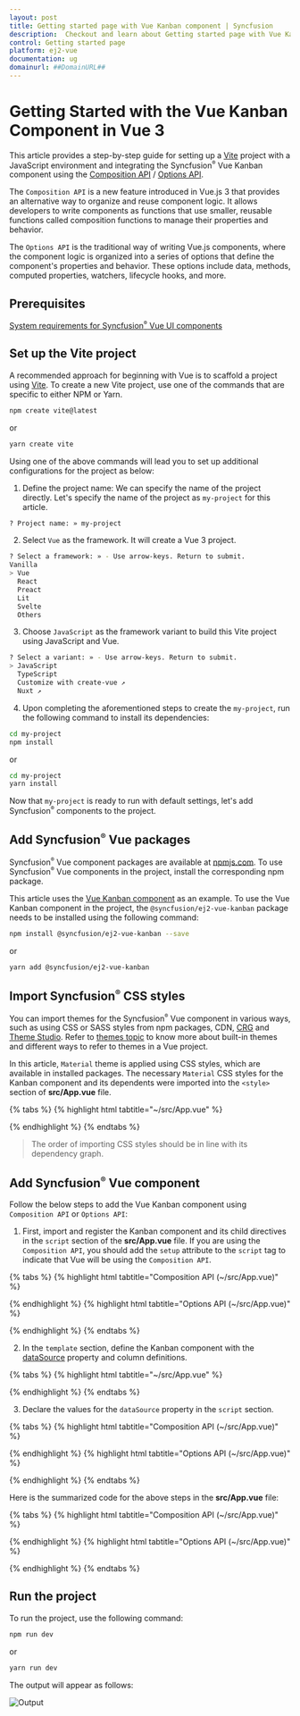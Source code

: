 ```yaml
---
layout: post
title: Getting started page with Vue Kanban component | Syncfusion
description:  Checkout and learn about Getting started page with Vue Kanban component of Syncfusion Essential JS 2 and more details.
control: Getting started page 
platform: ej2-vue
documentation: ug
domainurl: ##DomainURL##
---
```


# Getting Started with the Vue Kanban Component in Vue 3

This article provides a step-by-step guide for setting up a [Vite](https://vitejs.dev/) project with a JavaScript environment and integrating the Syncfusion<sup style="font-size:70%">&reg;</sup> Vue Kanban component using the [Composition API](https://vuejs.org/guide/introduction.html#composition-api) / [Options API](https://vuejs.org/guide/introduction.html#options-api).

The `Composition API` is a new feature introduced in Vue.js 3 that provides an alternative way to organize and reuse component logic. It allows developers to write components as functions that use smaller, reusable functions called composition functions to manage their properties and behavior.

The `Options API` is the traditional way of writing Vue.js components, where the component logic is organized into a series of options that define the component's properties and behavior. These options include data, methods, computed properties, watchers, lifecycle hooks, and more.

## Prerequisites

[System requirements for Syncfusion<sup style="font-size:70%">&reg;</sup> Vue UI components](https://ej2.syncfusion.com/vue/documentation/system-requirements/)

## Set up the Vite project

A recommended approach for beginning with Vue is to scaffold a project using [Vite](https://vitejs.dev/). To create a new Vite project, use one of the commands that are specific to either NPM or Yarn.

```bash
npm create vite@latest
```

or

```bash
yarn create vite
```

Using one of the above commands will lead you to set up additional configurations for the project as below:

1. Define the project name: We can specify the name of the project directly. Let's specify the name of the project as `my-project` for this article.

```bash
? Project name: » my-project
```

2. Select `Vue` as the framework. It will create a Vue 3 project.

```bash
? Select a framework: » - Use arrow-keys. Return to submit.
Vanilla
> Vue
  React
  Preact
  Lit
  Svelte
  Others
```

3. Choose `JavaScript` as the framework variant to build this Vite project using JavaScript and Vue.

```bash
? Select a variant: » - Use arrow-keys. Return to submit.
> JavaScript
  TypeScript
  Customize with create-vue ↗
  Nuxt ↗
```

4. Upon completing the aforementioned steps to create the `my-project`, run the following command to install its dependencies:

```bash
cd my-project
npm install
```

or

```bash
cd my-project
yarn install
```

Now that `my-project` is ready to run with default settings, let's add Syncfusion<sup style="font-size:70%">&reg;</sup> components to the project.

## Add Syncfusion<sup style="font-size:70%">&reg;</sup> Vue packages

Syncfusion<sup style="font-size:70%">&reg;</sup> Vue component packages are available at [npmjs.com](https://www.npmjs.com/search?q=ej2-vue). To use Syncfusion<sup style="font-size:70%">&reg;</sup> Vue components in the project, install the corresponding npm package.

This article uses the [Vue Kanban component](https://www.syncfusion.com/vue-components/vue-kanban) as an example. To use the Vue Kanban component in the project, the `@syncfusion/ej2-vue-kanban` package needs to be installed using the following command:

```bash
npm install @syncfusion/ej2-vue-kanban --save
```

or

```bash
yarn add @syncfusion/ej2-vue-kanban
```

## Import Syncfusion<sup style="font-size:70%">&reg;</sup> CSS styles

You can import themes for the Syncfusion<sup style="font-size:70%">&reg;</sup> Vue component in various ways, such as using CSS or SASS styles from npm packages, CDN, [CRG](https://ej2.syncfusion.com/javascript/documentation/common/custom-resource-generator/) and [Theme Studio](https://ej2.syncfusion.com/vue/documentation/appearance/theme-studio/). Refer to [themes topic](https://ej2.syncfusion.com/vue/documentation/appearance/theme/) to know more about built-in themes and different ways to refer to themes in a Vue project.

In this article, `Material` theme is applied using CSS styles, which are available in installed packages. The necessary `Material` CSS styles for the Kanban component and its dependents were imported into the `<style>` section of **src/App.vue** file.

{% tabs %}
{% highlight html tabtitle="~/src/App.vue" %}

<style>
  @import '../node_modules/@syncfusion/ej2-base/styles/material.css';
  @import '../node_modules/@syncfusion/ej2-buttons/styles/material.css';
  @import '../node_modules/@syncfusion/ej2-layouts/styles/material.css';
  @import '../node_modules/@syncfusion/ej2-dropdowns/styles/material.css';
  @import '../node_modules/@syncfusion/ej2-inputs/styles/material.css';
  @import '../node_modules/@syncfusion/ej2-navigations/styles/material.css';
  @import '../node_modules/@syncfusion/ej2-popups/styles/material.css';
  @import '../node_modules/@syncfusion/ej2-vue-kanban/styles/material.css';
</style>

{% endhighlight %}
{% endtabs %}

> The order of importing CSS styles should be in line with its dependency graph.

## Add Syncfusion<sup style="font-size:70%">&reg;</sup> Vue component

Follow the below steps to add the Vue Kanban component using `Composition API` or `Options API`:

1. First, import and register the Kanban component and its child directives in the `script` section of the **src/App.vue** file. If you are using the `Composition API`, you should add the `setup` attribute to the `script` tag to indicate that Vue will be using the `Composition API`.

{% tabs %}
{% highlight html tabtitle="Composition API (~/src/App.vue)" %}

<script setup>
  import {KanbanComponent as EjsKanban,ColumnsDirective as EColumns,ColumnDirective as EColumn} from '@syncfusion/ej2-vue-kanban';
</script>

{% endhighlight %}
{% highlight html tabtitle="Options API (~/src/App.vue)" %}

<script>
  import { KanbanComponent, ColumnsDirective, ColumnDirective } from "@syncfusion/ej2-vue-kanban";
  //Component registration
  components: {
      "ejs-kanban": KanbanComponent,
      "e-columns": ColumnsDirective,
      "e-column": ColumnDirective,
  }
</script>

{% endhighlight %}
{% endtabs %}
   
2. In the `template` section, define the Kanban component with the [dataSource](https://ej2.syncfusion.com/vue/documentation/api/Kanban#datasource) property and column definitions.

{% tabs %}
{% highlight html tabtitle="~/src/App.vue" %}

<template>
      <ejs-kanban :dataSource='data'>
          <e-columns>
            <e-column headerText="To Do" keyField="Open"></e-column>
            <e-column headerText="In Progress" keyField="InProgress"></e-column>
            <e-column headerText="Testing" keyField="Testing"></e-column>
            <e-column headerText="Done" keyField="Close"></e-column>
          </e-columns>
      </ejs-kanban>
</template>

{% endhighlight %}
{% endtabs %}

3. Declare the values for the `dataSource` property in the `script` section.

{% tabs %}
{% highlight html tabtitle="Composition API (~/src/App.vue)" %}

<script setup>
const data = [
  {
    Id: 1,
    Status: 'Open',
    Summary: 'Analyze the new requirements gathered from the customer.',
    Assignee: 'Andrew Fuller'
  },
  {
    Id: 2,
    Status: 'InProgress',
    Summary: 'Improve application performance',
    Assignee: 'Andrew Fuller'
  },
  {
    Id: 3,
    Status: 'Close',
    Summary: 'Arrange a web meeting with the customer to get new requirements.',
    Assignee: 'Janet Leverling'
  }]
</script>

{% endhighlight %}
{% highlight html tabtitle="Options API (~/src/App.vue)" %}

<script>
data: function() {
  return {
    data: [
    {
      Id: 1,
      Status: 'Open',
      Summary: 'Analyze the new requirements gathered from the customer.',
      Assignee: 'Andrew Fuller'
    },
  {
      Id: 2,
      Status: 'InProgress',
      Summary: 'Improve application performance',
      Assignee: 'Andrew Fuller'
    },
    {
      Id: 3,
      Status: 'Close',
      Summary: 'Arrange a web meeting with the customer to get new requirements.',
      Assignee: 'Janet Leverling'
    }]
  }
}
</script>

{% endhighlight %}
{% endtabs %}

Here is the summarized code for the above steps in the **src/App.vue** file:

{% tabs %}
{% highlight html tabtitle="Composition API (~/src/App.vue)" %}
<template>
      <ejs-kanban id="kanban" keyField="Status" :dataSource="data" :cardSettings="cardSettings">
        <e-columns>
          <e-column headerText="To Do" keyField="Open" ></e-column>
          <e-column headerText="In Progress" keyField="InProgress" ></e-column>
          <e-column headerText="Testing" keyField="Testing" ></e-column>
          <e-column headerText="Done" keyField="Close" ></e-column>
        </e-columns>
      </ejs-kanban>
</template>

<script setup>
  import { KanbanComponent as EjsKanban , ColumnsDirective as EColumns, ColumnDirective as EColumn } from '@syncfusion/ej2-vue-kanban';
    const data = [
        {
            Id: 1,
            Status: 'Open',
            Summary: 'Analyze the new requirements gathered from the customer.',
            Assignee: 'Andrew Fuller'
        },
        {
            Id: 2,
            Status: 'InProgress',
            Summary: 'Improve application performance',
            Assignee: 'Andrew Fuller'
        },
        {
            Id: 3,
            Status: 'Close',
            Summary: 'Arrange a web meeting with the customer to get new requirements.',
            Assignee: 'Janet Leverling'
        }
        ];
    let cardSettings = {
        contentField: "Summary",
        headerField: "Id",
    }
  </script>

<style>
  @import '../node_modules/@syncfusion/ej2-base/styles/material.css';
  @import '../node_modules/@syncfusion/ej2-buttons/styles/material.css';
  @import '../node_modules/@syncfusion/ej2-layouts/styles/material.css';
  @import '../node_modules/@syncfusion/ej2-dropdowns/styles/material.css';
  @import '../node_modules/@syncfusion/ej2-inputs/styles/material.css';
  @import '../node_modules/@syncfusion/ej2-navigations/styles/material.css';
  @import '../node_modules/@syncfusion/ej2-popups/styles/material.css';
  @import '../node_modules/@syncfusion/ej2-vue-kanban/styles/material.css';
</style>

{% endhighlight %}
{% highlight html tabtitle="Options API (~/src/App.vue)" %}

<template>
  <ejs-kanban id="kanban" keyField="Status" :dataSource="data" :cardSettings="cardSettings">
    <e-columns>
      <e-column headerText="To Do" keyField="Open" ></e-column>
      <e-column headerText="In Progress" keyField="InProgress" ></e-column>
      <e-column headerText="Testing" keyField="Testing" ></e-column>
      <e-column headerText="Done" keyField="Close" ></e-column>
    </e-columns>
  </ejs-kanban>
</template>

<script>
import { KanbanComponent, ColumnsDirective, ColumnDirective } from "@syncfusion/ej2-vue-kanban";
export default {
  components: {
    "ejs-kanban": KanbanComponent,
    "e-columns": ColumnsDirective,
    "e-column": ColumnDirective,
  },
  data: function() {
    return {
      data: [
        {
          Id: 1,
          Status: 'Open',
          Summary: 'Analyze the new requirements gathered from the customer.',
          Assignee: 'Andrew Fuller'
        },
        {
          Id: 2,
          Status: 'InProgress',
          Summary: 'Improve application performance',
          Assignee: 'Andrew Fuller'
        },
        {
          Id: 3,
          Status: 'Close',
          Summary: 'Arrange a web meeting with the customer to get new requirements.',
          Assignee: 'Janet Leverling'
        }],
        cardSettings: {
        contentField: "Summary",
        headerField: "Id",
      }
    }
  }
}
</script>

<style>
  @import '../node_modules/@syncfusion/ej2-base/styles/material.css';
  @import '../node_modules/@syncfusion/ej2-buttons/styles/material.css';
  @import '../node_modules/@syncfusion/ej2-layouts/styles/material.css';
  @import '../node_modules/@syncfusion/ej2-dropdowns/styles/material.css';
  @import '../node_modules/@syncfusion/ej2-inputs/styles/material.css';
  @import '../node_modules/@syncfusion/ej2-navigations/styles/material.css';
  @import '../node_modules/@syncfusion/ej2-popups/styles/material.css';
  @import '../node_modules/@syncfusion/ej2-vue-kanban/styles/material.css';
</style>

{% endhighlight %}
{% endtabs %}

## Run the project

To run the project, use the following command:

```bash
npm run dev
```

or

```bash
yarn run dev
```

The output will appear as follows:


![Output](./images/kanban-vue3.png)